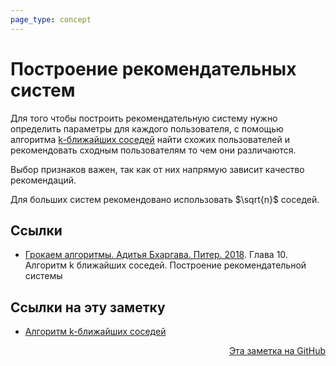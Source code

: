 ```yaml
---
page_type: concept
---
```


# Построение рекомендательных систем

Для того чтобы построить рекомендательную систему нужно определить параметры для каждого пользователя, с помощью алгоритма [k-ближайших соседей](20221119123745.md) найти схожих пользователей и рекомендовать сходным пользователям то чем они различаются.

Выбор признаков важен, так как от них напрямую зависит качество рекомендаций.

Для больших систем рекомендовано использовать $\sqrt{n}$ соседей.




## Ссылки

- [Грокаем алгоритмы. Адитья Бхаргава. Питер. 2018](BhargavaGrokaemAlgoritmy2018.md). Глава 10. Алгоритм k ближайших соседей. Построение рекомендательной системы




## Ссылки на эту заметку

* [Алгоритм k-ближайших соседей](20221119123745.md)


<p v-pre style="text-align: right">
  <a href="https://github.com/Kverde/algorithms/blob/main/source/20221119124125.md">
  Эта заметка на GitHub
  </a>
</p>
